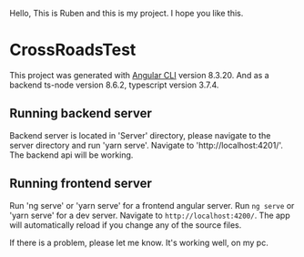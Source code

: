 Hello, This is Ruben and this is my project.
I hope you like this.

# CrossRoadsTest

This project was generated with [Angular CLI](https://github.com/angular/angular-cli) version 8.3.20.
And as a backend ts-node version 8.6.2, typescript version 3.7.4.

## Running backend server

Backend server is located in 'Server' directory, please navigate to the server directory and run 'yarn serve'. 
Navigate to 'http://localhost:4201/'. The backend api will be working.

## Running frontend server

Run 'ng serve' or 'yarn serve' for a frontend angular server.
Run `ng serve` or 'yarn serve' for a dev server. Navigate to `http://localhost:4200/`. The app will automatically reload if you change any of the source files.

If there is a problem, please let me know.
It's working well, on my pc.
